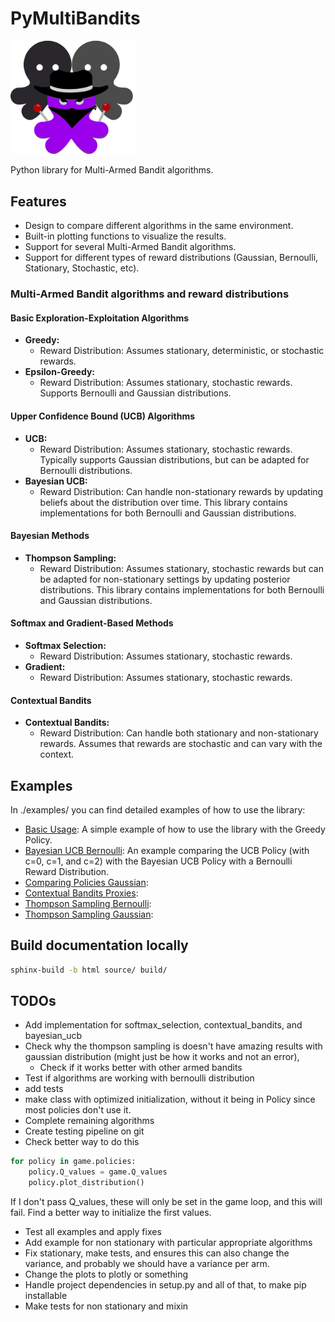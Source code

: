 # PyMultiBandits
<img src="assets/icon.png" alt="Icon description" style="width:200px; height:auto;">

Python library for Multi-Armed Bandit algorithms.



## Features
* Design to compare different algorithms in the same environment.
* Built-in plotting functions to visualize the results.
* Support for several Multi-Armed Bandit algorithms.
* Support for different types of reward distributions (Gaussian, Bernoulli, Stationary, Stochastic, etc).


### Multi-Armed Bandit algorithms and reward distributions
#### Basic Exploration-Exploitation Algorithms
* **Greedy:**
  * Reward Distribution: Assumes stationary, deterministic, or stochastic rewards.
* **Epsilon-Greedy:**
  * Reward Distribution: Assumes stationary, stochastic rewards. Supports Bernoulli and Gaussian distributions.

#### Upper Confidence Bound (UCB) Algorithms
* **UCB:**
  * Reward Distribution: Assumes stationary, stochastic rewards. Typically supports Gaussian distributions, but can be adapted for Bernoulli distributions.
* **Bayesian UCB:**
  * Reward Distribution: Can handle non-stationary rewards by updating beliefs about the distribution over time. This library contains implementations for both Bernoulli and Gaussian distributions.

#### Bayesian Methods
* **Thompson Sampling:**
  * Reward Distribution: Assumes stationary, stochastic rewards but can be adapted for non-stationary settings by updating posterior distributions. This library contains implementations for both Bernoulli and Gaussian distributions.

#### Softmax and Gradient-Based Methods
* **Softmax Selection:**
  * Reward Distribution: Assumes stationary, stochastic rewards.
* **Gradient:**
  * Reward Distribution: Assumes stationary, stochastic rewards.

#### Contextual Bandits
* **Contextual Bandits:**
  * Reward Distribution: Can handle both stationary and non-stationary rewards. Assumes that rewards are stochastic and can vary with the context.


## Examples
In ./examples/ you can find detailed examples of how to use the library:
* [Basic Usage](examples/basic_usage.ipynb): A simple example of how to use the library with the Greedy Policy.
* [Bayesian UCB Bernoulli](examples/bayesian_ucb_bernoulli.ipynb): An example comparing the UCB Policy (with c=0, c=1, and c=2) with the Bayesian UCB Policy with a Bernoulli Reward Distribution.
* [Comparing Policies Gaussian](examples/comparing_policies_gaussian.ipynb): 
* [Contextual Bandits Proxies](examples/contextual_bandits_proxies.ipynb): 
* [Thompson Sampling Bernoulli](examples/thompson_sampling_bernoulli.ipynb): 
* [Thompson Sampling Gaussian](examples/thompson_sampling_gaussian.ipynb): 


## Build documentation locally
```bash
sphinx-build -b html source/ build/
```


## TODOs
* Add implementation for softmax_selection, contextual_bandits, and bayesian_ucb
* Check why the thompson sampling is doesn't have amazing results with gaussian distribution (might just be how it works and not an error),
  * Check if it works better with other armed bandits
* Test if algorithms are working with bernoulli distribution
* add tests
* make class with optimized initialization, without it being in Policy since most policies don't use it.
* Complete remaining algorithms
* Create testing pipeline on git
* Check better way to do this
```python
for policy in game.policies:
    policy.Q_values = game.Q_values
    policy.plot_distribution()
```
If I don't pass Q_values, these will only be set in the game loop, and this will fail. Find a better way to initialize the first values.

* Test all examples and apply fixes
* Add example for non stationary with particular appropriate algorithms
* Fix stationary, make tests, and ensures this can also change the variance, and probably we should have a variance per arm.
* Change the plots to plotly or something
* Handle project dependencies in setup.py and all of that, to make pip installable
* Make tests for non stationary and mixin 